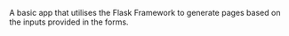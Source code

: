 A basic app that utilises the Flask Framework to generate pages based on the inputs provided in the forms. 
